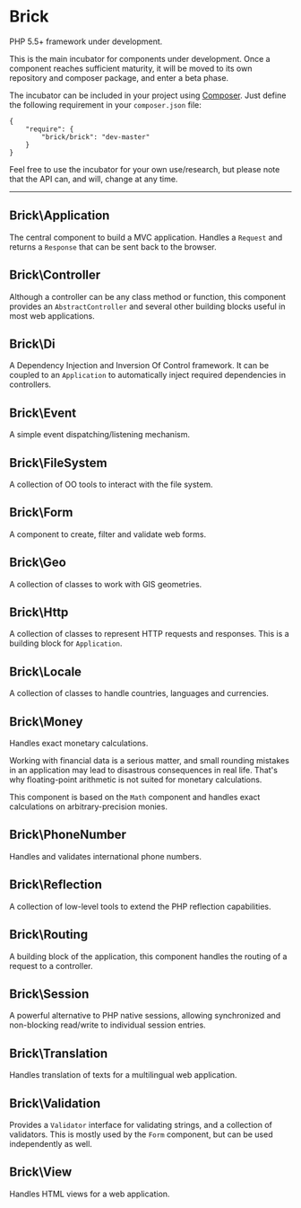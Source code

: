 Brick
=====

PHP 5.5+ framework under development.

This is the main incubator for components under development.
Once a component reaches sufficient maturity, it will be moved to its own repository and composer package, and enter a beta phase.

The incubator can be included in your project using [Composer](https://getcomposer.org/). Just define the following requirement in your `composer.json` file:

    {
        "require": {
            "brick/brick": "dev-master"
        }
    }

Feel free to use the incubator for your own use/research, but please note that the API can, and will, change at any time.

---

Brick\Application
-----------------

The central component to build a MVC application. Handles a `Request` and returns a `Response` that can be sent back to the browser.

Brick\Controller
----------------

Although a controller can be any class method or function, this component provides an `AbstractController` and several other building blocks useful in most web applications.

Brick\Di
--------

A Dependency Injection and Inversion Of Control framework.
It can be coupled to an `Application` to automatically inject required dependencies in controllers.

Brick\Event
-----------

A simple event dispatching/listening mechanism.

Brick\FileSystem
----------------

A collection of OO tools to interact with the file system.

Brick\Form
----------

A component to create, filter and validate web forms.

Brick\Geo
---------

A collection of classes to work with GIS geometries.

Brick\Http
----------

A collection of classes to represent HTTP requests and responses. This is a building block for `Application`.

Brick\Locale
------------

A collection of classes to handle countries, languages and currencies.

Brick\Money
-----------

Handles exact monetary calculations.

Working with financial data is a serious matter, and small rounding mistakes in an application may lead to disastrous
consequences in real life. That's why floating-point arithmetic is not suited for monetary calculations.

This component is based on the `Math` component and handles exact calculations on arbitrary-precision monies.

Brick\PhoneNumber
-----------------

Handles and validates international phone numbers.

Brick\Reflection
----------------

A collection of low-level tools to extend the PHP reflection capabilities.

Brick\Routing
-------------

A building block of the application, this component handles the routing of a request to a controller.

Brick\Session
-------------

A powerful alternative to PHP native sessions, allowing synchronized and non-blocking read/write to individual session entries.

Brick\Translation
-----------------

Handles translation of texts for a multilingual web application.

Brick\Validation
----------------

Provides a `Validator` interface for validating strings, and a collection of validators. This is mostly used by the `Form` component, but can be used independently as well.

Brick\View
----------

Handles HTML views for a web application.
